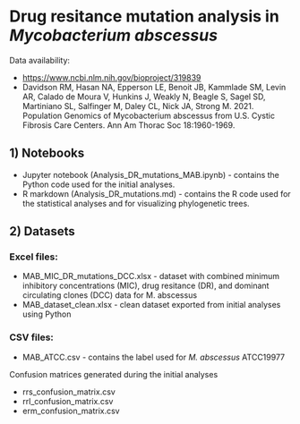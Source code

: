 # Drug resitance mutation analysis in *Mycobacterium abscessus*

Data availability: 
- https://www.ncbi.nlm.nih.gov/bioproject/319839
- Davidson RM, Hasan NA, Epperson LE, Benoit JB, Kammlade SM, Levin AR, Calado de Moura V, Hunkins J, Weakly N, Beagle S, Sagel SD, Martiniano SL, Salfinger M, Daley CL, Nick JA, Strong M. 2021. Population Genomics of Mycobacterium abscessus from U.S. Cystic Fibrosis Care Centers. Ann Am Thorac Soc 18:1960-1969.

## 1) Notebooks 
- Jupyter notebook (Analysis_DR_mutations_MAB.ipynb) - contains the Python code used for the initial analyses. 
- R markdown (Analysis_DR_mutations.md) - contains the R code used for the statistical analyses and for visualizing phylogenetic trees.

## 2) Datasets
### Excel files:
- MAB_MIC_DR_mutations_DCC.xlsx - dataset with combined minimum inhibitory concentrations (MIC), drug resitance (DR), and dominant circulating clones (DCC) data for M. abscessus 
- MAB_dataset_clean.xlsx - clean dataset exported from initial analyses using Python 

### CSV files: 
- MAB_ATCC.csv - contains the label used for *M. abscessus* ATCC19977

Confusion matrices generated during the initial analyses  
- rrs_confusion_matrix.csv
- rrl_confusion_matrix.csv
- erm_confusion_matrix.csv